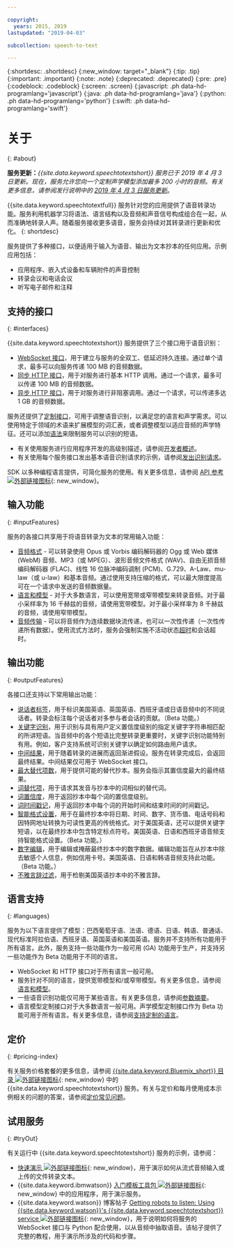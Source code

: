 ```yaml
---

copyright:
  years: 2015, 2019
lastupdated: "2019-04-03"

subcollection: speech-to-text

---
```


{:shortdesc: .shortdesc}
{:new_window: target="_blank"}
{:tip: .tip}
{:important: .important}
{:note: .note}
{:deprecated: .deprecated}
{:pre: .pre}
{:codeblock: .codeblock}
{:screen: .screen}
{:javascript: .ph data-hd-programlang='javascript'}
{:java: .ph data-hd-programlang='java'}
{:python: .ph data-hd-programlang='python'}
{:swift: .ph data-hd-programlang='swift'}

# 关于
{: #about}

**服务更新：***{{site.data.keyword.speechtotextshort}} 服务已于 2019 年 4 月 3 日更新。现在，服务允许您向一个定制声学模型添加最多 200 小时的音频。有关更多信息，请参阅发行说明中的 [2019 年 4 月 3 日服务更新](/docs/services/speech-to-text/release-notes.html#April2019)*。

{{site.data.keyword.speechtotextfull}} 服务针对您的应用提供了语音转录功能。服务利用机器学习将语法、语言结构以及音频和声音信号构成组合在一起，从而准确地转录人声。随着服务接收更多语音，服务会持续对其转录进行更新和优化。
{: shortdesc}

服务提供了多种接口，以便适用于输入为语音、输出为文本抄本的任何应用。示例应用包括：

-   应用程序、嵌入式设备和车辆附件的声音控制
-   转录会议和电话会议
-   听写电子邮件和注释

## 支持的接口
{: #interfaces}

{{site.data.keyword.speechtotextshort}} 服务提供了三个接口用于语音识别：

-   [WebSocket 接口](/docs/services/speech-to-text/websockets.html)，用于建立与服务的全双工、低延迟持久连接。通过单个请求，最多可以向服务传递 100 MB 的音频数据。
-   [同步 HTTP 接口](/docs/services/speech-to-text/http.html)，用于对服务进行基本 HTTP 调用。通过一个请求，最多可以传递 100 MB 的音频数据。
-   [异步 HTTP 接口](/docs/services/speech-to-text/async.html)，用于对服务进行非阻塞调用。通过一个请求，可以传递多达 1 GB 的音频数据。

服务还提供了[定制接口](/docs/services/speech-to-text/custom.html)，可用于调整语音识别，以满足您的语言和声学需求。可以使用特定于领域的术语来扩展模型的词汇表，或者调整模型以适应音频的声学特征。还可以添加[语法](/docs/services/speech-to-text/grammar.html)来限制服务可以识别的短语。

-   有关使用服务进行应用程序开发的高级别描述，请参阅[开发者概述](/docs/services/speech-to-text/developer-overview.html)。
-   有关使用每个服务接口发出基本语音识别请求的示例，请参阅[发出识别请求](/docs/services/speech-to-text/basic-request.html)。

SDK 以多种编程语言提供，可简化服务的使用。有关更多信息，请参阅 [API 参考 ![外部链接图标](../../icons/launch-glyph.svg "外部链接图标")](https://{DomainName}/apidocs/speech-to-text){: new_window}。

## 输入功能
{: #inputFeatures}

服务的各接口共享用于将语音转录为文本的常用输入功能：

-   [音频格式](/docs/services/speech-to-text/audio-formats.html) - 可以转录使用 Opus 或 Vorbis 编码解码器的 Ogg 或 Web 媒体 (WebM) 音频、MP3（或 MPEG）、波形音频文件格式 (WAV)、自由无损音频编码解码器 (FLAC)、线性 16 位脉冲编码调制 (PCM)、G.729、A-Law、mu-law（或 u-law）和基本音频。通过使用支持压缩的格式，可以最大限度提高可在一个请求中发送的音频数据量。
-   [语言和模型](/docs/services/speech-to-text/models.html) - 对于大多数语言，可以使用宽带或窄带模型来转录音频。对于最小采样率为 16 千赫兹的音频，请使用宽带模型。对于最小采样率为 8 千赫兹的音频，请使用窄带模型。
-   [音频传输](/docs/services/speech-to-text/input.html#transmission) - 可以将音频作为连续数据块流传递，也可以一次性传递（一次性传递所有数据）。使用流式方法时，服务会强制实施不活动状态[超时](/docs/services/speech-to-text/input.html#timeouts)和会话超时。

## 输出功能
{: #outputFeatures}

各接口还支持以下常用输出功能：

-   [说话者标签](/docs/services/speech-to-text/output.html#speaker_labels)，用于标识美国英语、英国英语、西班牙语或日语音频中的不同说话者。转录会标注每个说话者对多参与者会话的贡献。（Beta 功能。）
-   [关键字识别](/docs/services/speech-to-text/output.html#keyword_spotting)，用于识别与具有用户定义置信度级别的指定关键字字符串相匹配的所讲短语。当音频中的各个短语比完整转录更重要时，关键字识别功能特别有用。例如，客户支持系统可识别关键字以确定如何路由用户请求。
-   [中间结果](/docs/services/speech-to-text/output.html#interim)，用于随着转录的进展而返回渐进假设。服务在转录完成后，会返回最终结果。中间结果仅可用于 WebSocket 接口。
-   [最大替代项数](/docs/services/speech-to-text/output.html#max_alternatives)，用于提供可能的替代抄本。服务会指示其置信度最大的最终结果。
-   [词替代项](/docs/services/speech-to-text/output.html#word_alternatives)，用于请求其发音与抄本中的词相似的替代词。
-   [词置信度](/docs/services/speech-to-text/output.html#word_confidence)，用于返回抄本中每个词的置信度级别。
-   [词时间戳记](/docs/services/speech-to-text/output.html#word_timestamps)，用于返回抄本中每个词的开始时间和结束时间的时间戳记。
-   [智能格式设置](/docs/services/speech-to-text/output.html#smart_formatting)，用于在最终抄本中将日期、时间、数字、货币值、电话号码和因特网地址转换为可读性更高的传统格式。对于美国英语，还可以提供关键字短语，以在最终抄本中包含特定标点符号。美国英语、日语和西班牙语音频支持智能格式设置。（Beta 功能。）
-   [数字编辑](/docs/services/speech-to-text/output.html#redaction)，用于编辑或掩蔽最终抄本中的数字数据。编辑功能旨在从抄本中除去敏感个人信息，例如信用卡号。美国英语、日语和韩语音频支持此功能。（Beta 功能。）
-   [不雅言辞过滤](/docs/services/speech-to-text/output.html#profanity_filter)，用于检剔美国英语抄本中的不雅言辞。

## 语言支持
{: #languages}

服务为以下语言提供了模型：巴西葡萄牙语、法语、德语、日语、韩语、普通话、现代标准阿拉伯语、西班牙语、英国英语和美国英语。服务并不支持所有功能用于所有语言。此外，服务支持一些功能作为一般可用 (GA) 功能用于生产，并支持另一些功能作为 Beta 功能用于不同的语言。

-   WebSocket 和 HTTP 接口对于所有语言一般可用。
-   服务针对不同的语言，提供宽带模型和/或窄带模型。有关更多信息，请参阅[语言和模型](/docs/services/speech-to-text/models.html)。
-   一些语音识别功能仅可用于某些语言。有关更多信息，请参阅[参数摘要](/docs/services/speech-to-text/summary.html)。
-   语言模型定制接口对于大多数语言一般可用。声学模型定制接口作为 Beta 功能可用于所有语言。有关更多信息，请参阅[支持定制的语言](/docs/services/speech-to-text/custom.html#languageSupport)。

## 定价
{: #pricing-index}

有关服务价格套餐的更多信息，请参阅 [{{site.data.keyword.Bluemix_short}} 目录 ![外部链接图标](../../icons/launch-glyph.svg "外部链接图标")](https://{DomainName}/catalog/services/speech-to-text){: new_window} 中的 {{site.data.keyword.speechtotextshort}} 服务。有关与定价和每月使用成本示例相关的问题的答案，请参阅[定价常见问题](/docs/services/speech-to-text/faq-pricing.html)。

## 试用服务
{: #tryOut}

有关运行中 {{site.data.keyword.speechtotextshort}} 服务的示例，请参阅：

-   [快速演示 ![外部链接图标](../../icons/launch-glyph.svg "外部链接图标")](https://speech-to-text-demo.ng.bluemix.net/){: new_window}，用于演示如何从流式音频输入或上传的文件转录文本。
-   {{site.data.keyword.ibmwatson}} [入门模板工具包 ![外部链接图标](../../icons/launch-glyph.svg "外部链接图标")](http://www.ibm.com/watson/developercloud/starter-kits.html){: new_window} 中的应用程序，用于演示服务。
-   {{site.data.keyword.watson}} 博客帖子 [Getting robots to listen: Using {{site.data.keyword.watson}}'s {{site.data.keyword.speechtotextshort}} service ![外部链接图标](../../icons/launch-glyph.svg "外部链接图标")](https://www.ibm.com/blogs/watson/2016/07/getting-robots-listen-using-watsons-speech-text-service/){: new_window}，用于说明如何将服务的 WebSocket 接口与 Python 配合使用，以从音频中抽取语音。该帖子提供了完整的教程，用于演示所涉及的代码和步骤。
